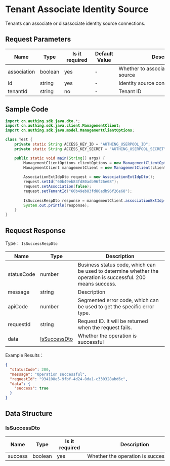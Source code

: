# Tenant Associate Identity Source

<!--
Warning ⚠️:
Do not modify this document directly,
https://github.com/Authing/authing-docs-factory
Use this project to generate
-->

<LastUpdated />

Tenants can associate or disassociate identity source connections.

## Request Parameters

| Name | Type | <div style="width:80px">Is it required</div> | <div style="width:60px">Default Value</div> | <div style="width:300px">Description</div> | <div style="width:200px">Example Value</div> |
| ---- | ---- | ---- | ---- | ---- | ---- |
| association | boolean | yes | - | Whether to associate with the identity source | |
| id | string | yes | - | Identity source connection ID | `60b49eb83fd80adb96f26e68` |
| tenantId | string | no | - | Tenant ID | `60b49eb83fd80adb96f26e68` |

## Sample Code
```java
import cn.authing.sdk.java.dto.*;
import cn.authing.sdk.java.client.ManagementClient;
import cn.authing.sdk.java.model.ManagementClientOptions;

class Test {
    private static String ACCESS_KEY_ID = "AUTHING_USERPOOL_ID";
    private static String ACCESS_KEY_SECRET = "AUTHING_USERPOOL_SECRET";

    public static void main(String[] args) {
        ManagementClientOptions clientOptions = new ManagementClientOptions(ACCESS_KEY_ID, ACCESS_KEY_SECRET);
        ManagementClient managementClient = new ManagementClient(clientOptions);
    
        AssociationExtIdpDto request = new AssociationExtIdpDto();
        request.setId("60b49eb83fd80adb96f26e68");
        request.setAssociation(false);
        request.setTenantId("60b49eb83fd80adb96f26e68");
        
        IsSuccessRespDto response = managementClient.associationExtIdp(request);
        System.out.println(response);
    }
}
```


## Request Response

Type： `IsSuccessRespDto`

| Name | Type | Description |
| ---- | ---- | ---- |
| statusCode | number | Business status code, which can be used to determine whether the operation is successful. 200 means success. |
| message | string | Description |
| apiCode | number | Segmented error code, which can be used to get the specific error type. |
| requestId | string | Request ID. It will be returned when the request fails. |
| data | <a href="#IsSuccessDto">IsSuccessDto</a> | Whether the operation is successful |



Example Results：

```json
{
  "statusCode": 200,
  "message": "Operation successful",
  "requestId": "934108e5-9fbf-4d24-8da1-c330328abd6c",
  "data": {
    "success": true
  }
}
```

## Data Structure


### <a id="IsSuccessDto"></a> IsSuccessDto

| Name | Type | <div style="width:80px">Is it required</div> | <div style="width:300px">Description</div> | <div style="width:200px">Example Value</div> |
| ---- |  ---- | ---- | ---- | ---- |
| success | boolean | yes | Whether the operation is successful   |  `true` |


